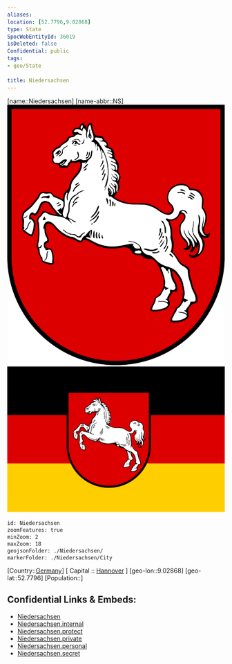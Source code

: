 ```yaml
---
aliases: 
location: [52.7796,9.02868]
type: State
SpocWebEntityId: 36019
isDeleted: false
Confidential: public
tags:
- geo/State

title: Niedersachsen
---
```

[name::Niedersachsen]
[name-abbr::NS]
![350](geo/Continent/Europe/Germany/West/Niedersachsen/Coat_of_arms_of_Niedersachsen.svg)
![350](geo/Continent/Europe/Germany/West/Niedersachsen/Flag_of_Lower_Saxony.svg)

```leaflet
id: Niedersachsen
zoomFeatures: true 
minZoom: 2 
maxZoom: 18
geojsonFolder: ./Niedersachsen/
markerFolder: ./Niedersachsen/City
```

[Country::[Germany](geo/Continent/Europe/Germany.md)]
[ Capital :: [Hannover](geo/Continent/Europe/Germany/West/Niedersachsen/City/Hannover.md) ]
[geo-lon::9.02868]
[geo-lat::52.7796]
[Population::]



## Confidential Links & Embeds: 
- [Niedersachsen](../../../../../../_public/geo/Continent/Europe/Germany/West/Niedersachsen.md) 
- [Niedersachsen.internal](../../../../../../_internal/geo/Continent/Europe/Germany/West/Niedersachsen.internal.md) 
- [Niedersachsen.protect](../../../../../../_protect/geo/Continent/Europe/Germany/West/Niedersachsen.protect.md) 
- [Niedersachsen.private](../../../../../../_private/geo/Continent/Europe/Germany/West/Niedersachsen.private.md) 
- [Niedersachsen.personal](../../../../../../_personal/geo/Continent/Europe/Germany/West/Niedersachsen.personal.md) 
- [Niedersachsen.secret](../../../../../../_secret/geo/Continent/Europe/Germany/West/Niedersachsen.secret.md) 
